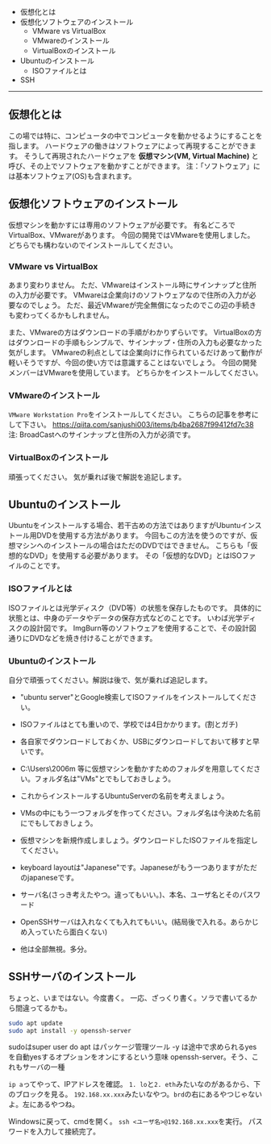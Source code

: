- 仮想化とは
- 仮想化ソフトウェアのインストール
	- VMware vs VirtualBox
	- VMwareのインストール
	- VirtualBoxのインストール
- Ubuntuのインストール
	- ISOファイルとは
- SSH
---


## 仮想化とは
この場では特に、コンピュータの中でコンピュータを動かせるようにすることを指します。
ハードウェアの働きはソフトウェアによって再現することができます。
そうして再現されたハードウェアを **仮想マシン(VM, Virtual Machine)** と呼び、その上でソフトウェアを動かすことができます。
注：「ソフトウェア」には基本ソフトウェア(OS)も含まれます。

## 仮想化ソフトウェアのインストール
仮想マシンを動かすには専用のソフトウェアが必要です。
有名どころでVirtualBox、VMwareがあります。
今回の開発ではVMwareを使用しました。
どちらでも構わないのでインストールしてください。

### VMware vs VirtualBox
あまり変わりません。
ただ、VMwareはインストール時にサインナップと住所の入力が必要です。
VMwareは企業向けのソフトウェアなので住所の入力が必要なのでしょう。
ただ、最近VMwareが完全無償になったのでこの辺の手続きも変わってくるかもしれません。

また、VMwareの方はダウンロードの手順がわかりずらいです。
VirtualBoxの方はダウンロードの手順もシンプルで、サインナップ・住所の入力も必要なかった気がします。
VMwareの利点としては企業向けに作られているだけあって動作が軽いそうですが、今回の使い方では意識することはないでしょう。
今回の開発メンバーはVMwareを使用しています。
どちらかをインストールしてください。

### VMwareのインストール
`VMware Workstation Pro`をインストールしてください。
こちらの記事を参考にして下さい。
https://qiita.com/sanjushi003/items/b4ba2687f99412fd7c38
注: BroadCastへのサインナップと住所の入力が必須です。

### VirtualBoxのインストール
頑張ってください。
気が乗れば後で解説を追記します。

## Ubuntuのインストール
Ubuntuをインストールする場合、若干古めの方法ではありますがUbuntuインストール用DVDを使用する方法があります。
今回もこの方法を使うのですが、仮想マシンへのインストールの場合はただのDVDではできません。
こちらも「仮想的なDVD」を使用する必要があります。
その「仮想的なDVD」とはISOファイルのことです。

### ISOファイルとは
ISOファイルとは光学ディスク（DVD等）の状態を保存したものです。
具体的に状態とは、中身のデータやデータの保存方式などのことです。
いわば光学ディスクの設計図です。
ImgBurn等のソフトウェアを使用することで、その設計図通りにDVDなどを焼き付けることができます。

### Ubuntuのインストール
自分で頑張ってください。解説は後で、気が乗れば追記します。
- "ubuntu server"とGoogle検索してISOファイルをインストールしてください。
- ISOファイルはとても重いので、学校では4日かかります。(割とガチ)
- 各自家でダウンロードしておくか、USBにダウンロードしておいて移すと早いです。

- C:\Users\2006m 等に仮想マシンを動かすためのフォルダを用意してください。フォルダ名は"VMs"とでもしておきしょう。
- これからインストールするUbuntuServerの名前を考えましょう。
- VMsの中にもう一つフォルダを作ってください。フォルダ名は今決めた名前にでもしておきしょう。
- 仮想マシンを新規作成しましょう。ダウンロードしたISOファイルを指定してください。

- keyboard layoutは"Japanese"です。Japaneseがもう一つありますがただのjapaneseです。
- サーバ名(さっき考えたやつ。違ってもいい。)、本名、ユーザ名とそのパスワード
- OpenSSHサーバは入れなくても入れてもいい。(結局後で入れる。あらかじめ入っていたら面白くない)
- 他は全部無視。多分。


## SSHサーバのインストール
ちょっと、いまではない。今度書く。
一応、ざっくり書く。ソラで書いてるから間違ってるかも。

```bash
sudo apt update
sudo apt install -y openssh-server
```

sudoはsuper user do 
apt はパッケージ管理ツール
-y は途中で求められるyesを自動yesするオプションをオンにするという意味
openssh-server。そう、これもサーバの一種

`ip a`ってやって、IPアドレスを確認。
`1. lo`と`2. eth`みたいなのがあるから、下のブロックを見る。
`192.168.xx.xxx`みたいなやつ。`brd`の右にあるやつじゃないよ。左にあるやつね。

Windowsに戻って、cmdを開く。
`ssh <ユーザ名>@192.168.xx.xxx`を実行。
パスワードを入力して接続完了。 